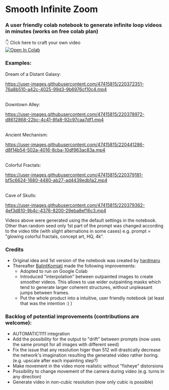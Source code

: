 # Smooth Infinite Zoom  

### A user friendly colab notebook to generate infinite loop videos in minutes (works on free colab plan)
  
👇 Click here to craft your own video  
<a target="_blank" href="https://colab.research.google.com/github/v8hid/infinite-zoom-stable-diffusion/blob/main/smooth_infinite_zoom.ipynb">
  <img src="https://colab.research.google.com/assets/colab-badge.svg" alt="Open In Colab"/>
</a>



### Examples:

Dream of a Distant Galaxy:

https://user-images.githubusercontent.com/47415815/220372351-76a8b510-a42c-4025-99d3-9b6976cf10c4.mp4

<br>
Downtown Alley:

https://user-images.githubusercontent.com/47415815/220378972-d8612868-22bc-4c41-8fa8-92c97caa7df1.mp4

<br>
Ancient Mechanism:

https://user-images.githubusercontent.com/47415815/220441286-d8f14b54-502a-4016-8cba-10df963ac83a.mp4

<br>
Colorful Fractals:

https://user-images.githubusercontent.com/47415815/220379181-bf5c6624-1680-4480-ab27-ad4439edb1a2.mp4
  
<br>  
Cave of Skulls:

https://user-images.githubusercontent.com/47415815/220379362-4ef3d810-9b4c-4376-8200-29eba8ef16c3.mp4

Videos above were generated using the default settings in the notebook. Other than random seed only 1st part of the prompt was changed according to the video title (with slight alternations in some cases) e.g. prompt = "glowing colorful fractals, concept art, HQ, 4k".  

### Credits

 - Original idea and 1st version of the notebook was created by [hardmaru](https://github.com/hardmaru)
 - Thereafter [BalintKomjati](https://github.com/BalintKomjati) made the following improvements:
    - Adopted to run on Google Colab
    - Introduced "interpolation" between outpainted images to create smoother videos. This allows to use wider outpainting masks which tend to generate larger coherent structures, without unpleasant jumps between frames.
    - Put the whole product into a intuitive, user friendly notebook (at least that was the intention :) )


### Backlog of potential improvements (contributions are welcome):

 - AUTOMATIC1111 integration
 - Add the possibility for the output to "drift" between prompts (now uses the same prompt for all images with different seed)
 - Fix the issue that any resolution higer than 512 will drastically decrease the network's imagination resulting the generated video rather boring. (e.g. upscale after each inpainting step?)
 - Make movement in the video more realistic without "fisheye" distorsions
 - Possibility to change movement of the camera during video (e.g. turns in any direction)
 - Generate video in non-cubic resolution (now only cubic is possible)
